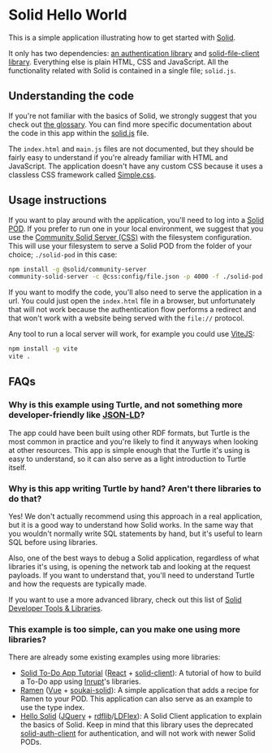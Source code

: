 # Solid Hello World

This is a simple application illustrating how to get started with [Solid](https://solidproject.org/).

It only has two dependencies: [an authentication library](https://github.com/inrupt/solid-client-authn-js) and [solid-file-client library](https://github.com/jeff-zucker/solid-file-client). Everything else is plain HTML, CSS and JavaScript. All the functionality related with Solid is contained in a single file; `solid.js`.

## Understanding the code

If you're not familiar with the basics of Solid, we strongly suggest that you check out [the glossary](Glossary.md). You can find more specific documentation about the code in this app within the [solid.js](./solid.js) file.

The `index.html` and `main.js` files are not documented, but they should be fairly easy to understand if you're already familiar with HTML and JavaScript. The application doesn't have any custom CSS because it uses a classless CSS framework called [Simple.css](https://simplecss.org).

## Usage instructions

If you want to play around with the application, you'll need to log into a [Solid POD](https://solidproject.org/users/get-a-pod). If you prefer to run one in your local environment, we suggest that you use the [Community Solid Server (CSS)](https://github.com/solid/community-server) with the filesystem configuration. This will use your filesystem to serve a Solid POD from the folder of your choice; `./solid-pod` in this case:

```sh
npm install -g @solid/community-server
community-solid-server -c @css:config/file.json -p 4000 -f ./solid-pod
```

If you want to modify the code, you'll also need to serve the application in a url. You could just open the `index.html` file in a browser, but unfortunately that will not work because the authentication flow performs a redirect and that won't work with a website being served with the `file://` protocol.

Any tool to run a local server will work, for example you could use [ViteJS](https://vitejs.dev/):

```sh
npm install -g vite
vite .
```

## FAQs

### Why is this example using Turtle, and not something more developer-friendly like [JSON-LD](https://json-ld.org/)?

The app could have been built using other RDF formats, but Turtle is the most common in practice and you're likely to find it anyways when looking at other resources. This app is simple enough that the Turtle it's using is easy to understand, so it can also serve as a light introduction to Turtle itself.

### Why is this app writing Turtle by hand? Aren't there libraries to do that?

Yes! We don't actually recommend using this approach in a real application, but it is a good way to understand how Solid works. In the same way that you wouldn't normally write SQL statements by hand, but it's useful to learn SQL before using libraries.

Also, one of the best ways to debug a Solid application, regardless of what libraries it's using, is opening the network tab and looking at the request payloads. If you want to understand that, you'll need to understand Turtle and how the requests are typically made.

If you want to use a more advanced library, check out this list of [Solid Developer Tools & Libraries](https://solidproject.org/developers/tools).

### This example is too simple, can you make one using more libraries?

There are already some existing examples using more libraries:

- [Solid To-Do App Tutorial](https://www.virginiabalseiro.com/blog/tutorial) ([React](https://reactjs.org/) + [solid-client](https://docs.inrupt.com/developer-tools/javascript/client-libraries/tutorial/read-write-data/)): A tutorial of how to build a To-Do app using [Inrupt](https://inrupt.com/)'s libraries.
- [Ramen](https://github.com/noeldemartin/ramen) ([Vue](https://vuejs.org/) + [soukai-solid](https://github.com/noeldemartin/soukai-solid)): A simple application that adds a recipe for Ramen to your POD. This application can also serve as an example to use the type index.
- [Hello Solid](https://wkokgit.github.io/hellosolid/) ([JQuery](https://jquery.com/) + [rdflib](https://github.com/linkeddata/rdflib.js)/[LDFlex](https://github.com/LDflex/LDflex)): A Solid Client application to explain the basics of Solid. Keep in mind that this library uses the deprecated [solid-auth-client](https://github.com/solid/solid-auth-client) for authentication, and will not work with newer Solid PODs.
